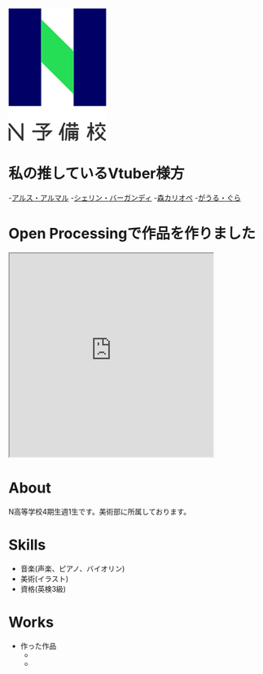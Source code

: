 ![N予備のロゴ](ab95671b-private.png)

# 私の推しているVtuber様方
-[アルス・アルマル](https://www.youtube.com/channel/UCdpUojq0KWZCN9bxXnZwz5w)
-[シェリン・バーガンディ](https://www.youtube.com/channel/UCHBhnG2G-qN0JrrWmMO2FTA)
-[森カリオペ](https://www.youtube.com/channel/UCL_qhgtOy0dy1Agp8vkySQg)
-[がうる・ぐら](https://www.youtube.com/channel/UCoSrY_IQQVpmIRZ9Xf-y93g)

# Open Processingで作品を作りました
<iframe src="https://openprocessing.org/sketch/1137855/embed/" width="400" height="400"></iframe>

# About
N高等学校4期生週1生です。美術部に所属しております。

# Skills
- 音楽(声楽、ピアノ、バイオリン)
- 美術(イラスト)
- 資格(英検3級)

# Works
- 作った作品
  - []()
  - []()

